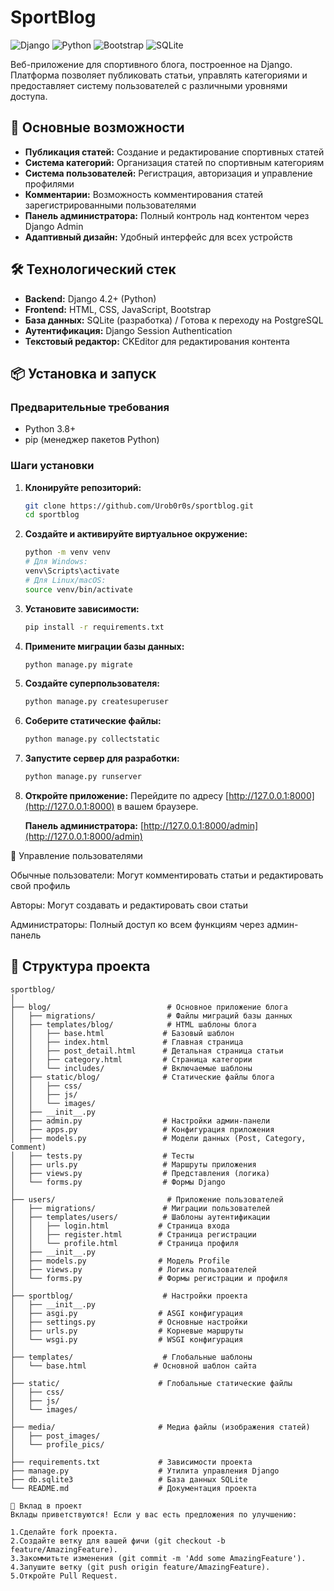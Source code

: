 # SportBlog

![Django](https://img.shields.io/badge/Django-092E20?style=for-the-badge&logo=django&logoColor=green)
![Python](https://img.shields.io/badge/Python-3776AB?style=for-the-badge&logo=python&logoColor=white)
![Bootstrap](https://img.shields.io/badge/Bootstrap-563D7C?style=for-the-badge&logo=bootstrap&logoColor=white)
![SQLite](https://img.shields.io/badge/SQLite-07405E?style=for-the-badge&logo=sqlite&logoColor=white)

Веб-приложение для спортивного блога, построенное на Django. Платформа позволяет публиковать статьи, управлять категориями и предоставляет систему пользователей с различными уровнями доступа.

## 🚀 Основные возможности

*   **Публикация статей:** Создание и редактирование спортивных статей
*   **Система категорий:** Организация статей по спортивным категориям
*   **Система пользователей:** Регистрация, авторизация и управление профилями
*   **Комментарии:** Возможность комментирования статей зарегистрированными пользователями
*   **Панель администратора:** Полный контроль над контентом через Django Admin
*   **Адаптивный дизайн:** Удобный интерфейс для всех устройств

## 🛠️ Технологический стек

*   **Backend:** Django 4.2+ (Python)
*   **Frontend:** HTML, CSS, JavaScript, Bootstrap
*   **База данных:** SQLite (разработка) / Готова к переходу на PostgreSQL
*   **Аутентификация:** Django Session Authentication
*   **Текстовый редактор:** CKEditor для редактирования контента

## 📦 Установка и запуск

### Предварительные требования

*   Python 3.8+
*   pip (менеджер пакетов Python)

### Шаги установки

1.  **Клонируйте репозиторий:**
    ```bash
    git clone https://github.com/Urob0r0s/sportblog.git
    cd sportblog
    ```

2.  **Создайте и активируйте виртуальное окружение:**
    ```bash
    python -m venv venv
    # Для Windows:
    venv\Scripts\activate
    # Для Linux/macOS:
    source venv/bin/activate
    ```

3.  **Установите зависимости:**
    ```bash
    pip install -r requirements.txt
    ```

4.  **Примените миграции базы данных:**
    ```bash
    python manage.py migrate
    ```

5.  **Создайте суперпользователя:**
    ```bash
    python manage.py createsuperuser
    ```

6.  **Соберите статические файлы:**
    ```bash
    python manage.py collectstatic
    ```

7.  **Запустите сервер для разработки:**
    ```bash
    python manage.py runserver
    ```

8.  **Откройте приложение:**
    Перейдите по адресу [http://127.0.0.1:8000](http://127.0.0.1:8000) в вашем браузере.
    
    **Панель администратора:** [http://127.0.0.1:8000/admin](http://127.0.0.1:8000/admin)


👥 Управление пользователями

Обычные пользователи: Могут комментировать статьи и редактировать свой профиль

Авторы: Могут создавать и редактировать свои статьи

Администраторы: Полный доступ ко всем функциям через админ-панель


## 📁 Структура проекта

```plaintext
sportblog/
│
├── blog/                          # Основное приложение блога
│   ├── migrations/                # Файлы миграций базы данных
│   ├── templates/blog/            # HTML шаблоны блога
│   │   ├── base.html             # Базовый шаблон
│   │   ├── index.html            # Главная страница
│   │   ├── post_detail.html      # Детальная страница статьи
│   │   ├── category.html         # Страница категории
│   │   └── includes/             # Включаемые шаблоны
│   ├── static/blog/              # Статические файлы блога
│   │   ├── css/
│   │   ├── js/
│   │   └── images/
│   ├── __init__.py
│   ├── admin.py                  # Настройки админ-панели
│   ├── apps.py                   # Конфигурация приложения
│   ├── models.py                 # Модели данных (Post, Category, Comment)
│   ├── tests.py                  # Тесты
│   ├── urls.py                   # Маршруты приложения
│   ├── views.py                  # Представления (логика)
│   └── forms.py                  # Формы Django
│
├── users/                         # Приложение пользователей
│   ├── migrations/               # Миграции пользователей
│   ├── templates/users/          # Шаблоны аутентификации
│   │   ├── login.html           # Страница входа
│   │   ├── register.html        # Страница регистрации
│   │   └── profile.html         # Страница профиля
│   ├── __init__.py
│   ├── models.py                # Модель Profile
│   ├── views.py                 # Логика пользователей
│   └── forms.py                 # Формы регистрации и профиля
│
├── sportblog/                    # Настройки проекта
│   ├── __init__.py
│   ├── asgi.py                  # ASGI конфигурация
│   ├── settings.py              # Основные настройки
│   ├── urls.py                  # Корневые маршруты
│   └── wsgi.py                  # WSGI конфигурация
│
├── templates/                    # Глобальные шаблоны
│   └── base.html               # Основной шаблон сайта
│
├── static/                      # Глобальные статические файлы
│   ├── css/
│   ├── js/
│   └── images/
│
├── media/                       # Медиа файлы (изображения статей)
│   ├── post_images/
│   └── profile_pics/
│
├── requirements.txt             # Зависимости проекта
├── manage.py                    # Утилита управления Django
├── db.sqlite3                   # База данных SQLite
└── README.md                    # Документация проекта

🤝 Вклад в проект
Вклады приветствуются! Если у вас есть предложения по улучшению:

1.Сделайте fork проекта.
2.Создайте ветку для вашей фичи (git checkout -b feature/AmazingFeature).
3.Закоммитьте изменения (git commit -m 'Add some AmazingFeature').
4.Запушите ветку (git push origin feature/AmazingFeature).
5.Откройте Pull Request.
